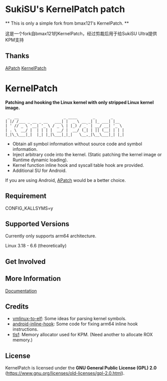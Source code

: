 # SukiSU's KernelPatch patch

** This is only a simple fork from bmax121's KernelPatch. **

这是一个fork自bmax121的KernelPatch，经过剪裁后用于给SukiSU Ultra提供KPM支持

## Thanks

[APatch](https://github.com/bmax121/APatch)
[KernelPatch](https://github.com/bmax121/KernelPatch)


# KernelPatch

**Patching and hooking the Linux kernel with only stripped Linux kernel image.**

``` shell
 _  __                    _ ____       _       _     
| |/ /___ _ __ _ __   ___| |  _ \ __ _| |_ ___| |__  
| ' // _ \ '__| '_ \ / _ \ | |_) / _` | __/ __| '_ \ 
| . \  __/ |  | | | |  __/ |  __/ (_| | || (__| | | |
|_|\_\___|_|  |_| |_|\___|_|_|   \__,_|\__\___|_| |_|

```

- Obtain all symbol information without source code and symbol information.
- Inject arbitrary code into the kernel. (Static patching the kernel image or Runtime dynamic loading).
- Kernel function inline hook and syscall table hook are provided.
- Additional SU for Android.

If you are using Android, [APatch](https://github.com/bmax121/APatch) would be a better choice.

## Requirement

CONFIG_KALLSYMS=y  

## Supported Versions

Currently only supports arm64 architecture.  

Linux 3.18 - 6.6 (theoretically)  

## Get Involved

## More Information

[Documentation](./doc/)

## Credits

- [vmlinux-to-elf](https://github.com/marin-m/vmlinux-to-elf): Some ideas for parsing kernel symbols.
- [android-inline-hook](https://github.com/bytedance/android-inline-hook): Some code for fixing arm64 inline hook instructions.
- [tlsf](https://github.com/mattconte/tlsf): Memory allocator used for KPM. (Need another to allocate ROX memory.)

## License

KernelPatch is licensed under the **GNU General Public License (GPL) 2.0** (<https://www.gnu.org/licenses/old-licenses/gpl-2.0.html>).

